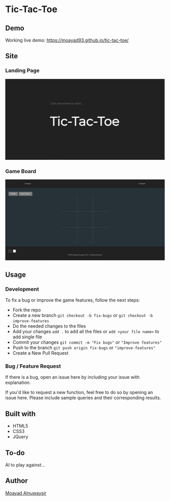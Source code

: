 <!-- - explanations of the technologies used

- the approach taken

- installation instructions

- unsolved problems

- other useful information etc. -->

Tic-Tac-Toe
======

Demo
------
Working live demo: https://moayad93.github.io/tic-tac-toe/

Site
------

### Landing Page
![Landing Page](landing-page.png)

### Game Board
![Game Board](game-board.png)

Usage
------

### Development

To fix a bug or improve the game features, follow the next steps:

* Fork the repo
* Create a new branch `git checkout -b fix-bugs` or `git checkout -b improve-features`
* Do the needed changes to the files
* Add your changes `add .` to add all the files or `add <your file name>` to add single file
* Commit your changes `git commit -m "Fix bugs"` or `"Improve features"`
* Push to the branch `git push origin fix-bugs` or `"improve-features"`
* Create a New Pull Request

### Bug / Feature Request
If there is a bug, open an issue here by including your issue with explanation.

If you'd like to request a new function, feel free to do so by opening an issue here. Please include sample queries and their corresponding results.

Built with
------
* HTML5
* CSS3
* JQuery

To-do
------
AI to play against...

Author
------
<a href="https://github.com/Moayad93/">Moayad Alnuwaysir</a>
